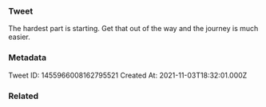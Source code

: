 ### Tweet
The hardest part is starting. Get that out of the way and the journey is much easier.

### Metadata
Tweet ID: 1455966008162795521
Created At: 2021-11-03T18:32:01.000Z

### Related

